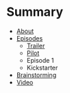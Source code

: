 # Summary

* [About](README.md)
* [Episodes](episodes.md)
   * [Trailer](trailer.md)
   * [Pilot](introduction.md)
   * Episode 1
   * Kickstarter
* [Brainstorming](brainstorming.md)
* [Video](video.md)

